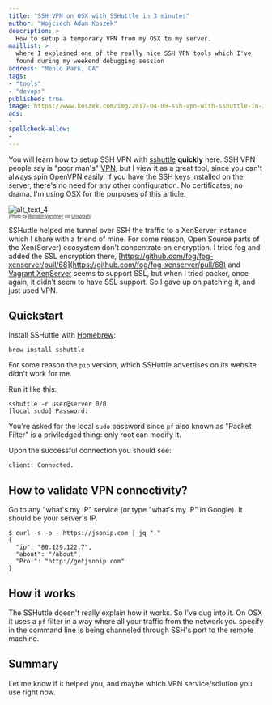 ```yaml
---
title: "SSH VPN on OSX with SSHuttle in 3 minutes"
author: "Wojciech Adam Koszek"
description: >
  How to setup a temporary VPN from my OSX to my server.
maillist: >
  where I explained one of the really nice SSH VPN tools which I've
  found during my weekend debugging session
address: "Menlo Park, CA"
tags:
- "tools"
- "devops"
published: true
image: https://www.koszek.com/img/2017-04-09-ssh-vpn-with-sshuttle-in-3-minutes/rishabh-varshney-138805_5p.jpg
ads:
-
spellcheck-allow:
-
---
```


You will learn how to setup SSH VPN with
[sshuttle](https://github.com/apenwarr/sshuttle) **quickly** here.
SSH VPN people say is "poor man's" [VPN](https://en.wikipedia.org/wiki/Virtual_private_network), but I view it
as a great tool, since you can't always spin OpenVPN easily. If you have the SSH
keys installed on the server, there's no need for any other configuration.
No certificates, no drama. I'm using OSX for the purposes of this article.

![alt_text_4](/img/2017-04-09-ssh-vpn-with-sshuttle-in-3-minutes/rishabh-varshney-138805_5p.jpg "Image_text_4")
<br>
<small><small><small>
*(Photo by [Rishabh Varshney](https://unsplash.com/@rishabh) via [Unsplash](https://www.unsplash.com))*
</small></small></small>


SSHuttle helped me tunnel over SSH the traffic to a XenServer instance which
I share with a friend of mine. For some reason, Open Source parts of the 
Xen(Server) ecosystem don't concentrate on encryption. I tried fog and
added the SSL encryption there,
[https://github.com/fog/fog-xenserver/pull/68](https://github.com/fog/fog-xenserver/pull/68)
and [Vagrant XenServer](https://github.com/jonludlam/vagrant-xenserver) seems to support SSL, but when I tried packer, once
again, it didn't seem to have SSL support. So I gave up on patching it, and
just used VPN.

## Quickstart

Install SSHuttle with [Homebrew](https://brew.sh/):

~~~shell
brew install sshuttle
~~~

For some reason the `pip` version, which SSHuttle advertises on its website
didn't work for me.

Run it like this:

~~~shell
sshuttle -r user@server 0/0
[local sudo] Password:
~~~

You're asked for the local `sudo` password since `pf` also known as "Packet
Filter" is a priviledged thing: only root can modify it.

Upon the successful connection you should see:

~~~shell
client: Connected.
~~~

## How to validate VPN connectivity?

Go to any "what's my IP" service (or type "what's my IP" in Google).
It should be your server's IP.

~~~shell
$ curl -s -o - https://jsonip.com | jq "."
{
  "ip": "88.129.122.7",
  "about": "/about",
  "Pro!": "http://getjsonip.com"
}
~~~

## How it works

The SSHuttle doesn't really explain how it works. So I've dug into it. On
OSX it uses a `pf` filter in a way where all your traffic from the network
you specify in the command line is being channeled through SSH's port to the
remote machine.

## Summary

Let me know if it helped you, and maybe which VPN service/solution you use
right now.
